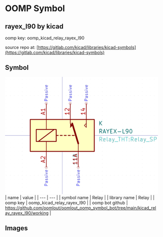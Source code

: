 # OOMP Symbol  
## rayex_l90  by kicad  
  
oomp key: oomp_kicad_relay_rayex_l90  
  
source repo at: [https://gitlab.com/kicad/libraries/kicad-symbols](https://gitlab.com/kicad/libraries/kicad-symbols)  
## Symbol  
  
[![working.png](working_600.png)](working.png)  
| name | value | 
| --- | --- | 
| symbol name | Relay | 
| library name | Relay | 
| oomp key | oomp_kicad_relay_rayex_l90 | 
| oomp bot github | https://github.com/oomlout/oomlout_oomp_symbol_bot/tree/main/kicad_relay_rayex_l90/working | 
## Images  
